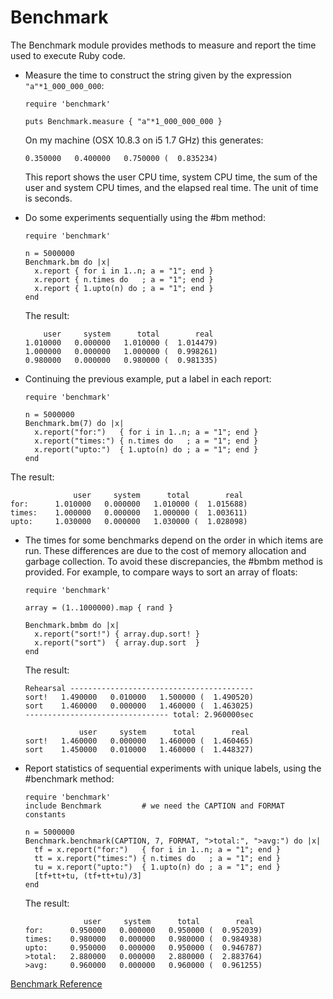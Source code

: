 # Benchmark

The Benchmark module provides methods to measure and report the time used to
execute Ruby code.

*   Measure the time to construct the string given by the expression
    `"a"*1_000_000_000`:

        require 'benchmark'

        puts Benchmark.measure { "a"*1_000_000_000 }

    On my machine (OSX 10.8.3 on i5 1.7 GHz) this generates:

        0.350000   0.400000   0.750000 (  0.835234)

    This report shows the user CPU time, system CPU time, the sum of the user
    and system CPU times, and the elapsed real time. The unit of time is
    seconds.

*   Do some experiments sequentially using the #bm method:

        require 'benchmark'

        n = 5000000
        Benchmark.bm do |x|
          x.report { for i in 1..n; a = "1"; end }
          x.report { n.times do   ; a = "1"; end }
          x.report { 1.upto(n) do ; a = "1"; end }
        end

    The result:

            user     system      total        real
        1.010000   0.000000   1.010000 (  1.014479)
        1.000000   0.000000   1.000000 (  0.998261)
        0.980000   0.000000   0.980000 (  0.981335)

*   Continuing the previous example, put a label in each report:

        require 'benchmark'

        n = 5000000
        Benchmark.bm(7) do |x|
          x.report("for:")   { for i in 1..n; a = "1"; end }
          x.report("times:") { n.times do   ; a = "1"; end }
          x.report("upto:")  { 1.upto(n) do ; a = "1"; end }
        end


The result:

                  user     system      total        real
    for:      1.010000   0.000000   1.010000 (  1.015688)
    times:    1.000000   0.000000   1.000000 (  1.003611)
    upto:     1.030000   0.000000   1.030000 (  1.028098)

*   The times for some benchmarks depend on the order in which items are run. 
    These differences are due to the cost of memory allocation and garbage
    collection. To avoid these discrepancies, the #bmbm method is provided. 
    For example, to compare ways to sort an array of floats:

        require 'benchmark'

        array = (1..1000000).map { rand }

        Benchmark.bmbm do |x|
          x.report("sort!") { array.dup.sort! }
          x.report("sort")  { array.dup.sort  }
        end

    The result:

        Rehearsal -----------------------------------------
        sort!   1.490000   0.010000   1.500000 (  1.490520)
        sort    1.460000   0.000000   1.460000 (  1.463025)
        -------------------------------- total: 2.960000sec

                    user     system      total        real
        sort!   1.460000   0.000000   1.460000 (  1.460465)
        sort    1.450000   0.010000   1.460000 (  1.448327)

*   Report statistics of sequential experiments with unique labels, using the
    #benchmark method:

        require 'benchmark'
        include Benchmark         # we need the CAPTION and FORMAT constants

        n = 5000000
        Benchmark.benchmark(CAPTION, 7, FORMAT, ">total:", ">avg:") do |x|
          tf = x.report("for:")   { for i in 1..n; a = "1"; end }
          tt = x.report("times:") { n.times do   ; a = "1"; end }
          tu = x.report("upto:")  { 1.upto(n) do ; a = "1"; end }
          [tf+tt+tu, (tf+tt+tu)/3]
        end

    The result:

                     user     system      total        real
        for:      0.950000   0.000000   0.950000 (  0.952039)
        times:    0.980000   0.000000   0.980000 (  0.984938)
        upto:     0.950000   0.000000   0.950000 (  0.946787)
        >total:   2.880000   0.000000   2.880000 (  2.883764)
        >avg:     0.960000   0.000000   0.960000 (  0.961255)


[Benchmark Reference](https://ruby-doc.org/stdlib-2.5.0/libdoc/benchmark/rdoc/Benchmark.html)
